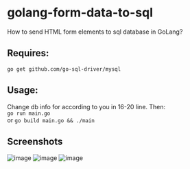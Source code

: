 # golang-form-data-to-sql
How to send HTML form elements to sql database in GoLang?

## Requires:
``go get github.com/go-sql-driver/mysql``

## Usage:
Change db info for according to you in 16-20 line. Then: \
``go run main.go``\
or
``go build main.go && ./main``

## Screenshots
![image](https://user-images.githubusercontent.com/82279640/138502717-5ab20af1-2942-4a24-a4e0-a7abf9859c35.png)
![image](https://user-images.githubusercontent.com/82279640/138503881-0e9d7f94-1e15-480c-8cd7-f659a5f363c0.png)
![image](https://user-images.githubusercontent.com/82279640/138503932-dee85a9a-237a-44e2-b99a-271dfdd31ce3.png)

